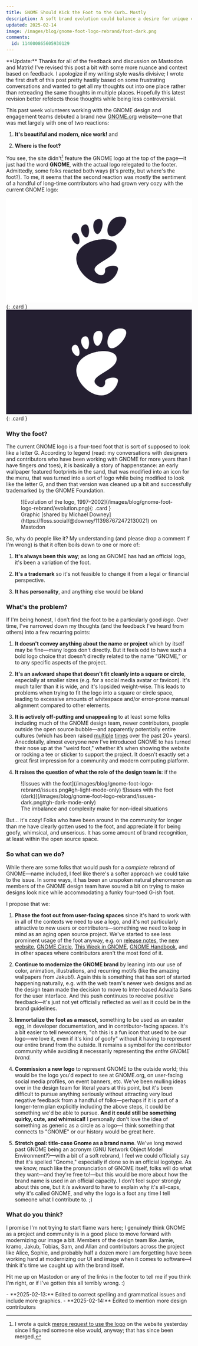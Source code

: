 ```yaml
---
title: GNOME Should Kick the Foot to the Curb… Mostly
description: A soft brand evolution could balance a desire for unique character with a broader appeal
updated: 2025-02-14
image: /images/blog/gnome-foot-logo-rebrand/foot-dark.png
comments:
  id: 114000865605930129
---
```


<aside markdown=1>
**Update:** Thanks for all of the feedback and discussion on Mastodon and Matrix! I've revised this post a bit with some more nuance and context based on feedback. I apologize if my writing style was/is divisive; I wrote the first draft of this post pretty hastily based on some frustrating conversations and wanted to get all my thoughts out into one place rather than retreading the same thoughts in multiple places. Hopefully this latest revision better refelects those thoughts while being less controversial.
</aside>

This past week volunteers working with the GNOME design and engagement teams debuted a brand new [GNOME.org](https://gnome.org) website—one that was met largely with one of two reactions:

1. **It's beautiful and modern, nice work!** and

2. **Where is the foot‽**

You see, the site didn't[^logo update] feature the GNOME logo at the top of the page—it just had the word **GNOME**, with the actual logo relegated to the footer. Admittedly, some folks reacted both ways (it's pretty, but where's the foot?). To me, it seems that the second reaction was _mostly_ the sentiment of a handful of long-time contributors who had grown very cozy with the current GNOME logo:

![GNOME Logo, which is a foot](/images/blog/gnome-foot-logo-rebrand/foot.svg#gh-light-mode-only){: .card }
![GNOME Logo, which is a foot (dark version)](/images/blog/gnome-foot-logo-rebrand/foot-dark.svg#gh-dark-mode-only){: .card }

[^logo update]: I wrote a quick [merge request to use the logo](https://gitlab.gnome.org/Teams/Websites/www.gnome.org/-/merge_requests/28) on the website yesterday since I figured someone else would, anyway; that has since been merged.

### Why the foot?

The current GNOME logo is a four-toed foot that is sort of supposed to look like a letter G. According to legend (read: my conversations with designers and contributors who have been working with GNOME for more years than I have fingers _and_ toes), it is basically a story of happenstance: an early wallpaper featured footprints in the sand, that was modified into an icon for the menu, that was turned into a sort of logo while being modified to look like the letter G, and then that version was cleaned up a bit and successfully trademarked by the GNOME Foundation.

<figure markdown=1>
![Evolution of the logo, 1997–2002](/images/blog/gnome-foot-logo-rebrand/evolution.png){: .card }
<figcaption markdown=1>
Graphic [shared by Michael Downey](https://floss.social/@downey/113987672472130021) on Mastodon
</figcaption>
</figure>

So, why do people like it? My understanding (and please drop a comment if I'm wrong) is that it often boils down to one or more of:

1. **It's always been this way**; as long as GNOME has had an official logo, it's been a variation of the foot.

2. **It's a trademark** so it's not feasible to change it from a legal or financial perspective.

3. **It has personality**, and anything else would be bland

### What's the problem?

If I'm being honest, I don’t find the foot to be a particularly good _logo_. Over time, I've narrowed down my thoughts (and the feedback I've heard from others) into a few recurring points:

1. **It doesn't convey anything about the name or project** which by itself may be fine—many logos don't directly. But it feels odd to have such a bold logo choice that doesn't directly related to the name “GNOME,” or to any specific aspects of the project.

2. **It's an awkward shape that doesn't fit cleanly into a square or circle**, especially at smaller sizes (e.g. for a social media avatar or favicon). It's much taller than it is wide, and it's lopsided weight-wise. This leads to problems when trying to fit the logo into a square or circle space, leading to excessive amounts of whitespace and/or error-prone manual alignment compared to other elements.

3. **It is actively off-putting and unappealing** to at least some folks including much of the GNOME design team, newer contributors, people outside the open source bubble—and apparently potentially entire cultures (which has been raised [multiple](https://mail.gnome.org/archives/gnome-2-0-list/2001-October/msg00264.html) [times](https://mail.gnome.org/archives/marketing-list/2008-October/msg00086.html) over the past 20+ years). Anecdotally, almost everyone new I’ve introduced GNOME to has turned their nose up at the "weird foot," whether it’s when showing the website or rocking a tee or sticker to support the project. It doesn't exactly set a great first impression for a community and modern computing platform.

4. **It raises the question of what the role of the design team is**: if the 

<figure markdown=1>
![Issues with the foot](/images/blog/gnome-foot-logo-rebrand/issues.png#gh-light-mode-only)
![Issues with the foot (dark)](/images/blog/gnome-foot-logo-rebrand/issues-dark.png#gh-dark-mode-only)
<figcaption markdown=1>
The imbalance and complexity make for non-ideal situations
</figcaption>
</figure>

But… it's cozy! Folks who have been around in the community for longer than me have clearly gotten used to the foot, and appreciate it for being goofy, whimsical, and unserious. It has some amount of brand recognition, at least within the open source space.

### So what can we do?

While there are some folks that would push for a _complete_ rebrand of GNOME—name included, I feel like there's a softer approach we could take to the issue. In some ways, it has been an unspoken natural phenomenon as members of the GNOME design team have soured a bit on trying to make designs look nice while accommodating a funky four-toed G-ish foot.

I propose that we:

1. **Phase the foot out from user-facing spaces** since it's hard to work with in all of the contexts we need to use a logo, and it's not particularly attractive to new users or contributors—something we need to keep in mind as an aging open source project. We've started to see less prominent usage of the foot anyway, e.g. on [release notes](https://release.gnome.org), the [new website](https://gnome.org), [GNOME Circle](https://circle.gnome.org), [This Week in GNOME](https://thisweek.gnome.org), [GNOME Handbook](https://handbook.gnome.org), and in other spaces where contributors aren't the most fond of it.

2. **Continue to modernize the GNOME brand** by leaning into our use of color, animation, illustrations, and recurring motifs (like the amazing wallpapers from Jakub!). Again this is something that has sort of started happening naturally, e.g. with the web team's newer web designs and as the design team made the decision to move to Inter-based Adwaita Sans for the user interface. And this push continues to receive positive feedback—it's just not yet officially reflected as well as it could be in the brand guidelines.

3. **Immortalize the foot as a mascot**, something to be used as an easter egg, in developer documentation, and in contributor-facing spaces. It's a bit easier to tell newcomers, "oh this is a fun icon that used to be our logo—we love it, even if it's kind of goofy" without it having to represent our entire brand from the outside. It remains a symbol for the contributor community while avoiding it necessarily representing the _entire GNOME brand._

4. **Commission a new logo** to represent GNOME to the outside world; this would be the logo you'd expect to see at GNOME.org, on user-facing social media profiles, on event banners, etc. We've been mulling ideas over in the design team for literal years at this point, but it's been difficult to pursue anything seriously without attracting very loud negative feedback from a handful of folks—perhaps if it is part of a longer-term plan explicitly including the above steps, it could be something we'd be able to pursue. **And it could still be something quirky, cute, and whimsical!** I personally don't love the idea of something as generic as a circle as a logo—I think something that connects to "GNOME" or our history would be great here.

5. **Stretch goal: title-case Gnome as a brand name**. We've long moved past GNOME being an acronym (GNU Network Object Model Environment?)—with a bit of a soft rebrand, I feel we could officially say that it's spelled "Gnome," especially if done so in an official logotype. As we know, much like the pronunciation of GNOME itself, folks will do what they want—and they're free to!—but this would be more about how the brand name is used in an official capacity. I don't feel super strongly about this one, but it _is_ awkward to have to explain why it's all-caps, why it's called GNOME, and why the logo is a foot any time I tell someone what I contribute to. ;)

### What do you think?

I promise I'm not trying to start flame wars here; I genuinely think GNOME as a project and community is in a good place to move forward with modernizing our image a bit. Members of the design team like Jamie, kramo, Jakub, Tobias, Sam, and Allan and contributors across the project like Alice, Sophie, and probably half a dozen more I am forgetting have been working hard at modernizing our UI and image when it comes to software—I think it's time we caught up with the brand itself.

Hit me up on Mastodon or any of the links in the footer to tell me if you think I'm right, or if I've gotten this all terribly wrong. :)

<aside markdown=1>
- **2025-02-13:** Edited to correct spelling and grammatical issues and include more graphics.
- **2025-02-14:** Edited to mention more design contributors
</aside>
